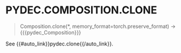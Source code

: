 # PYDEC.COMPOSITION.CLONE
> Composition.clone(*, memory_format=torch.preserve_format) →  {{{pydec_Composition}}}

See {{#auto_link}}pydec.clone{{/auto_link}}.